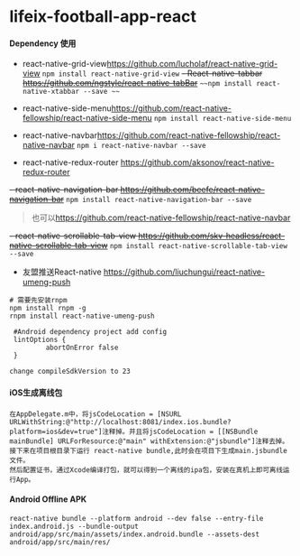 # lifeix-football-app-react

####  Dependency 使用
- react-native-grid-view<https://github.com/lucholaf/react-native-grid-view>
`npm install react-native-grid-view`
~~- React-native-tabbar <https://github.com/ngstyle/react-native-tabBar>~~
`~~npm install react-native-xtabbar --save ~~`

- react-native-side-menu<https://github.com/react-native-fellowship/react-native-side-menu>
`npm install react-native-side-menu`

- react-native-navbar<https://github.com/react-native-fellowship/react-native-navbar>
`npm i react-native-navbar --save`

- react-native-redux-router <https://github.com/aksonov/react-native-redux-router>

~~- react-native-navigation-bar <https://github.com/beefe/react-native-navigation-bar>~~
`npm install react-native-navigation-bar --save`

> 也可以<https://github.com/react-native-fellowship/react-native-navbar>

~~- react-native-scrollable-tab-view <https://github.com/skv-headless/react-native-scrollable-tab-view>~~
`npm install react-native-scrollable-tab-view --save`

-  友盟推送React-native <https://github.com/liuchungui/react-native-umeng-push>

```
# 需要先安装rnpm 
npm install rnpm -g 
rnpm install react-native-umeng-push

 #Android dependency project add config 
 lintOptions {
         abortOnError false
 } 

change compileSdkVersion to 23

```

#### iOS生成离线包

```
在AppDelegate.m中，将jsCodeLocation = [NSURL URLWithString:@"http://localhost:8081/index.ios.bundle?platform=ios&dev=true"]注释掉。并且将jsCodeLocation = [[NSBundle mainBundle] URLForResource:@"main" withExtension:@"jsbundle"]注释去掉。
接下来在项目根目录下运行 react-native bundle,此时会在项目下生成main.jsbundle文件。
然后配置证书，通过Xcode编译打包，就可以得到一个离线的ipa包，安装在真机上即可离线运行App。
```

#### Android Offline APK 
`react-native bundle --platform android --dev false --entry-file index.android.js --bundle-output android/app/src/main/assets/index.android.bundle --assets-dest android/app/src/main/res/`

